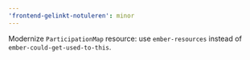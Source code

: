 ```yaml
---
'frontend-gelinkt-notuleren': minor
---
```


Modernize `ParticipationMap` resource: use `ember-resources` instead of `ember-could-get-used-to-this`.
